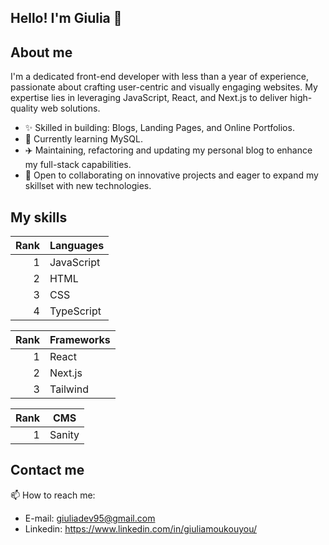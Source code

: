 ## Hello! I'm Giulia 👋

<!--
**giuliadev95/giuliadev95** is a ✨ _special_ ✨ repository because its `README.md` (this file) appears on your GitHub profile.

Here are some ideas to get you started:

- 🔭 I’m currently working on ...
- 🌱 I’m currently learning ...
- 👯 I’m looking to collaborate on ...
- 🤔 I’m looking for help with ...
- 💬 Ask me about ...
- 📫 How to reach me: ...
- 😄 Pronouns: ...
- ⚡ Fun fact: ...
-->
<!-- Profile Image -->
## About me
I'm a dedicated front-end developer with less than a year of experience, passionate about crafting user-centric and visually engaging websites. My expertise lies in leveraging JavaScript, React, and Next.js to deliver high-quality web solutions.

- ✨ Skilled in building: Blogs, Landing Pages, and Online Portfolios.
- 🐲 Currently learning MySQL.
- ✈️ Maintaining, refactoring and updating my personal blog to enhance my full-stack capabilities.
- 🤝 Open to collaborating on innovative projects and eager to expand my skillset with new technologies.


## My skills

| Rank | Languages |
|-----:|-----------|
|     1| JavaScript|
|     2| HTML      |
|     3| CSS       |
|     4| TypeScript|

| Rank | Frameworks |
|-----:|------------|
|     1| React      |
|     2| Next.js    |
|     3| Tailwind   |

| Rank | CMS       |
|-----:|-----------|
|     1| Sanity|


## Contact me
 📫 How to reach me: 
 - E-mail: giuliadev95@gmail.com
-  Linkedin: https://www.linkedin.com/in/giuliamoukouyou/
  

